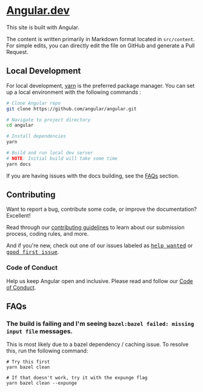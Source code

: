 # [Angular.dev](https://www.angular.dev)

This site is built with Angular.

The content is written primarily in Markdown format located in `src/content`. For simple edits, you can directly edit the file on GitHub and generate a Pull Request.

## Local Development

For local development, [yarn](https://yarnpkg.com/) is the preferred package manager. You can set up a local environment with the following commands
:

```bash
# Clone Angular repo
git clone https://github.com/angular/angular.git

# Navigate to project directory
cd angular

# Install dependencies
yarn

# Build and run local dev server
# NOTE: Initial build will take some time
yarn docs
```

If you are having issues with the docs building, see the [FAQs](#faqs) section.

## Contributing

Want to report a bug, contribute some code, or improve the documentation? Excellent!

Read through our [contributing guidelines](/CONTRIBUTING.md) to learn about our submission process, coding rules, and more.

And if you're new, check out one of our issues labeled as <kbd>[help wanted](https://github.com/angular/angular/labels/help%20wanted)</kbd> or <kbd>[good first issue](https://github.com/angular/angular/labels/good%20first%20issue)</kbd>.

### Code of Conduct

Help us keep Angular open and inclusive. Please read and follow our [Code of Conduct](/CODE_OF_CONDUCT.md).

## FAQs

### The build is failing and I'm seeing `bazel:bazel failed: missing input file` messages.

This is most likely due to a bazel dependency / caching issue. To resolve this, run the following command:

```
# Try this first
yarn bazel clean

# If that doesn't work, try it with the expunge flag
yarn bazel clean --expunge
```
